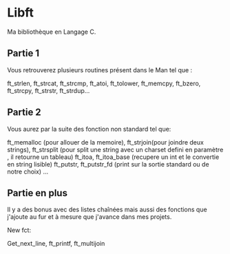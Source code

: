# Libft
Ma bibliothèque en Langage C.


## Partie 1 


Vous retrouverez plusieurs routines présent dans le Man tel que :

ft_strlen, ft_strcat, ft_strcmp, ft_atoi,
ft_tolower, ft_memcpy, ft_bzero, ft_strcpy, ft_strstr,
ft_strdup...






## Partie 2


Vous aurez par la suite des fonction non standard  tel que:

ft_memalloc (pour allouer de la memoire), ft_strjoin(pour joindre deux strings),
ft_strsplit (pour split une string avec un charset defini en paramètre , il retourne un tableau)
ft_itoa, ft_itoa_base (recupere un int et le convertie en string lisible)
ft_putstr, ft_putstr_fd (print sur la sortie standard ou de notre choix)
...






## Partie en plus


Il y a des bonus avec des listes chaînées mais aussi des fonctions que j'ajoute au fur et à mesure que j'avance dans mes projets.

New fct:

Get_next_line, ft_printf, ft_multijoin
